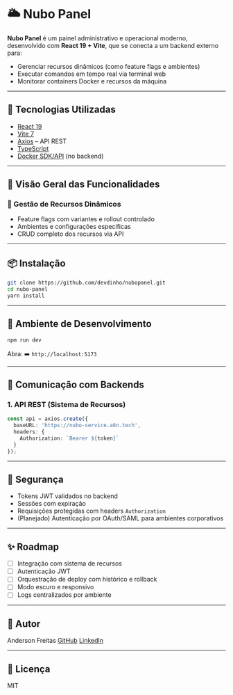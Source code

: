 # 🌥️ Nubo Panel

**Nubo Panel** é um painel administrativo e operacional moderno, desenvolvido com **React 19 + Vite**, que se conecta a um backend externo para:

- Gerenciar recursos dinâmicos (como feature flags e ambientes)
- Executar comandos em tempo real via terminal web
- Monitorar containers Docker e recursos da máquina

---

## 🚀 Tecnologias Utilizadas

- [React 19](https://react.dev/)
- [Vite 7](https://vitejs.dev/)
- [Axios](https://axios-http.com/) – API REST
- [TypeScript](https://www.typescriptlang.org/)
- [Docker SDK/API](https://docs.docker.com/engine/api/) (no backend)

---

## 🧠 Visão Geral das Funcionalidades

### 🧪 Gestão de Recursos Dinâmicos
- Feature flags com variantes e rollout controlado
- Ambientes e configurações específicas
- CRUD completo dos recursos via API

---

## 📦 Instalação

```bash
git clone https://github.com/devdinho/nubopanel.git
cd nubo-panel
yarn install
````

---

## 🧪 Ambiente de Desenvolvimento

```bash
npm run dev
```

Abra:
➡️ `http://localhost:5173`

---

## 🔌 Comunicação com Backends

### 1. API REST (Sistema de Recursos)

```ts
const api = axios.create({
  baseURL: 'https://nubo-service.a6n.tech',
  headers: {
    Authorization: `Bearer ${token}`
  }
});
```

---

## 🔐 Segurança

* Tokens JWT validados no backend
* Sessões com expiração
* Requisições protegidas com headers `Authorization`
* (Planejado) Autenticação por OAuth/SAML para ambientes corporativos

---

## ✨ Roadmap

* [ ] Integração com sistema de recursos
* [ ] Autenticação JWT
* [ ] Orquestração de deploy com histórico e rollback
* [ ] Modo escuro e responsivo
* [ ] Logs centralizados por ambiente

---

## 👤 Autor

Anderson Freitas
[GitHub](https://github.com/devdinho)
[LinkedIn](https://linkedin.com/in/freitas-anderson/)

---

## 📄 Licença

MIT
